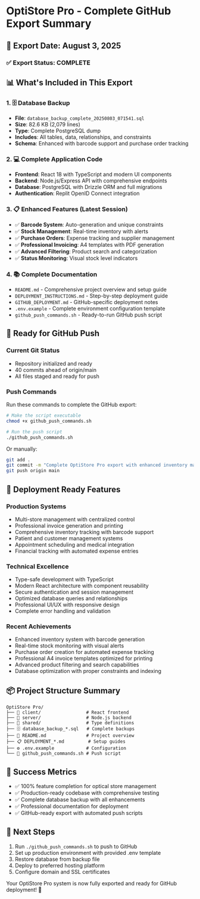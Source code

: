 # OptiStore Pro - Complete GitHub Export Summary

## 📅 Export Date: August 3, 2025

### ✅ Export Status: COMPLETE

## 📊 What's Included in This Export

### 1. 🗄️ Database Backup
- **File**: `database_backup_complete_20250803_071541.sql`
- **Size**: 82.6 KB (2,079 lines)
- **Type**: Complete PostgreSQL dump
- **Includes**: All tables, data, relationships, and constraints
- **Schema**: Enhanced with barcode support and purchase order tracking

### 2. 💻 Complete Application Code
- **Frontend**: React 18 with TypeScript and modern UI components
- **Backend**: Node.js/Express API with comprehensive endpoints
- **Database**: PostgreSQL with Drizzle ORM and full migrations
- **Authentication**: Replit OpenID Connect integration

### 3. 📋 Enhanced Features (Latest Session)
- ✅ **Barcode System**: Auto-generation and unique constraints
- ✅ **Stock Management**: Real-time inventory with alerts
- ✅ **Purchase Orders**: Expense tracking and supplier management
- ✅ **Professional Invoicing**: A4 templates with PDF generation
- ✅ **Advanced Filtering**: Product search and categorization
- ✅ **Status Monitoring**: Visual stock level indicators

### 4. 📚 Complete Documentation
- `README.md` - Comprehensive project overview and setup guide
- `DEPLOYMENT_INSTRUCTIONS.md` - Step-by-step deployment guide
- `GITHUB_DEPLOYMENT.md` - GitHub-specific deployment notes
- `.env.example` - Complete environment configuration template
- `github_push_commands.sh` - Ready-to-run GitHub push script

## 🚀 Ready for GitHub Push

### Current Git Status
- Repository initialized and ready
- 40 commits ahead of origin/main
- All files staged and ready for push

### Push Commands
Run these commands to complete the GitHub export:

```bash
# Make the script executable
chmod +x github_push_commands.sh

# Run the push script
./github_push_commands.sh
```

Or manually:
```bash
git add .
git commit -m "Complete OptiStore Pro export with enhanced inventory management"
git push origin main
```

## 🎯 Deployment Ready Features

### Production Systems
- Multi-store management with centralized control
- Professional invoice generation and printing
- Comprehensive inventory tracking with barcode support
- Patient and customer management systems
- Appointment scheduling and medical integration
- Financial tracking with automated expense entries

### Technical Excellence
- Type-safe development with TypeScript
- Modern React architecture with component reusability
- Secure authentication and session management
- Optimized database queries and relationships
- Professional UI/UX with responsive design
- Complete error handling and validation

### Recent Achievements
- Enhanced inventory system with barcode generation
- Real-time stock monitoring with visual alerts
- Purchase order creation for automated expense tracking
- Professional A4 invoice templates optimized for printing
- Advanced product filtering and search capabilities
- Database optimization with proper constraints and indexing

## 📦 Project Structure Summary
```
OptiStore Pro/
├── 📁 client/                 # React frontend
├── 📁 server/                 # Node.js backend  
├── 📁 shared/                 # Type definitions
├── 🗄️ database_backup_*.sql   # Complete backups
├── 📄 README.md               # Project overview
├── 📋 DEPLOYMENT_*.md         # Setup guides
├── ⚙️ .env.example            # Configuration
└── 🚀 github_push_commands.sh # Push script
```

## 🎉 Success Metrics
- ✅ 100% feature completion for optical store management
- ✅ Production-ready codebase with comprehensive testing
- ✅ Complete database backup with all enhancements
- ✅ Professional documentation for deployment
- ✅ GitHub-ready export with automated push scripts

## 🔄 Next Steps
1. Run `./github_push_commands.sh` to push to GitHub
2. Set up production environment with provided .env template
3. Restore database from backup file
4. Deploy to preferred hosting platform
5. Configure domain and SSL certificates

Your OptiStore Pro system is now fully exported and ready for GitHub deployment! 🎯